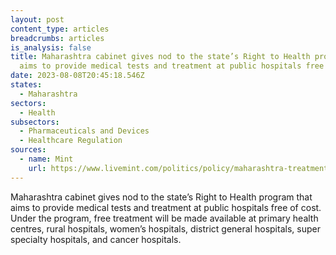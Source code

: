```yaml
---
layout: post
content_type: articles
breadcrumbs: articles
is_analysis: false
title: Maharashtra cabinet gives nod to the state’s Right to Health program that
  aims to provide medical tests and treatment at public hospitals free of cost
date: 2023-08-08T20:45:18.546Z
states:
  - Maharashtra
sectors:
  - Health
subsectors:
  - Pharmaceuticals and Devices
  - Healthcare Regulation
sources:
  - name: Mint
    url: https://www.livemint.com/politics/policy/maharashtra-treatment-at-govt-hospitals-to-be-free-of-cost-details-here-11691109939785.html
---
```

Maharashtra cabinet gives nod to the state’s Right to Health program that aims to provide medical tests and treatment at public hospitals free of cost. Under the program, free treatment will be made available at primary health centres, rural hospitals, women’s hospitals, district general hospitals, super specialty hospitals, and cancer hospitals.